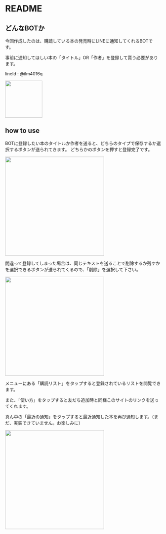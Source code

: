 # README

## どんなBOTか
今回作成したのは、購読している本の発売時にLINEに通知してくれるBOTです。

事前に通知してほしい本の「タイトル」OR「作者」を登録して貰う必要があります。

lineId : @ilm4016q

<img src="https://user-images.githubusercontent.com/23740172/33937221-f4a1f10e-e045-11e7-867d-ec8073cb4321.png" width="120" height="120">

## how to use

BOTに登録したい本のタイトルか作者を送ると、どちらのタイプで保存するか選択するボタンが送られてきます。
どちらかのボタンを押すと登録完了です。

<img src="https://user-images.githubusercontent.com/23740172/33936429-d09cde84-e042-11e7-8341-43f309e962d3.jpg" width="320px">

間違って登録してしまった場合は、同じテキストを送ることで削除するか残すかを選択できるボタンが送られてくるので、「削除」を選択して下さい。

<img src="https://user-images.githubusercontent.com/23740172/33936757-f8e451dc-e043-11e7-91c5-5f14c8d27f68.jpg" width="320px">


メニューにある「購読リスト」をタップすると登録されているリストを閲覧できます。

また、「使い方」をタップすると友だち追加時と同様このサイトのリンクを送ってくれます。

真ん中の「最近の通知」をタップすると最近通知した本を再び通知します。（まだ、実装できていません。お楽しみに）

<img src="https://user-images.githubusercontent.com/23740172/33936888-8af85078-e044-11e7-9466-15aa1bfd39b3.jpg" width="320px">
